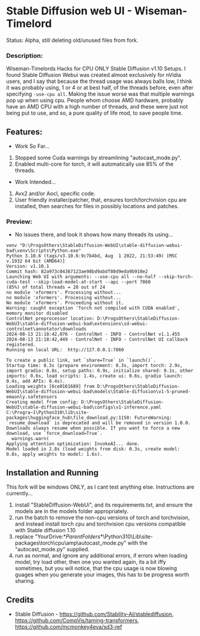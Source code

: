 # Stable Diffusion web UI - Wiseman-Timelord
Status: Alpha, still deleting old/unused files from fork.

### Description:
Wiseman-Timelords Hacks for CPU ONLY Stable Diffusion v1.10 Setups. I found Stable Diffusion Webui was created almost exclusively for nVidia users, and I say that because the thread usage was always balls low, I think it was probably using, 1 or 4 or at best half, of the threads before, even after specifying `-use-cpu all`. Making the issue worse was that multiple warnings pop up when using cpu.  People whom choose AMD hardware, probably have an AMD CPU with a high number of threads, and these were just not being put to use, and so, a pure quality of life mod, to save people time.

## Features:
- Work So Far...
1. Stopped some Cuda warnings by streamlining "autocast_mode.py".
2. Enabled multi-core for torch, it will automatically use 85% of the threads.
- Work Intended...
1. Avx2 and/or Aocl, specific code.
2. User friendly installer/patcher, that, ensures torch/torchvision cpu are installed, then searches for files in possibly locations and patches.

### Preview:
- No issues there, and look it shows how many threads its using...
```
venv "D:\ProgsOthers\StableDiffusion-WebUI\stable-diffusion-webui-bad\venv\Scripts\Python.exe"
Python 3.10.6 (tags/v3.10.6:9c7b4bd, Aug  1 2022, 21:53:49) [MSC v.1932 64 bit (AMD64)]
Version: v1.10.1
Commit hash: 82a973c04367123ae98bd9abdf80d9eda9b910e2
Launching Web UI with arguments: --use-cpu all --no-half --skip-torch-cuda-test --skip-load-model-at-start --api --port 7860
(85%) of total threads = 20 out of 24
no module 'xformers'. Processing without...
no module 'xformers'. Processing without...
No module 'xformers'. Proceeding without it.
Warning: caught exception 'Torch not compiled with CUDA enabled', memory monitor disabled
ControlNet preprocessor location: D:\ProgsOthers\StableDiffusion-WebUI\stable-diffusion-webui-bad\extensions\sd-webui-controlnet\annotator\downloads
2024-08-13 21:18:42,076 - ControlNet - INFO - ControlNet v1.1.455
2024-08-13 21:18:42,449 - ControlNet - INFO - ControlNet UI callback registered.
Running on local URL:  http://127.0.0.1:7860

To create a public link, set `share=True` in `launch()`.
Startup time: 8.3s (prepare environment: 0.3s, import torch: 2.9s, import gradio: 0.8s, setup paths: 0.9s, initialize shared: 0.1s, other imports: 0.6s, load scripts: 1.4s, create ui: 0.6s, gradio launch: 0.4s, add APIs: 0.4s).
Loading weights [6ce0161689] from D:\ProgsOthers\StableDiffusion-WebUI\stable-diffusion-webui-bad\models\Stable-diffusion\v1-5-pruned-emaonly.safetensors
Creating model from config: D:\ProgsOthers\StableDiffusion-WebUI\stable-diffusion-webui-bad\configs\v1-inference.yaml
C:\Progra~1\Python310\lib\site-packages\huggingface_hub\file_download.py:1150: FutureWarning: `resume_download` is deprecated and will be removed in version 1.0.0. Downloads always resume when possible. If you want to force a new download, use `force_download=True`.
  warnings.warn(
Applying attention optimization: InvokeAI... done.
Model loaded in 2.8s (load weights from disk: 0.3s, create model: 0.8s, apply weights to model: 1.6s).
```

## Installation and Running
This fork will be windows ONLY, as I cant test anything else. Instructions are currently...
1. install "StableDiffusion-WebUi", and its requirements.txt, and ensure the models are in the models folder appropriately.
2. run the batch to remove the non-cpu versions of torch and torchvision, and instead install torch cpu and torchvision cpu versions compatible with Stable diffusion 1.10
3. replace "YourDrive:\**ParentFolders**\Python310\Lib\site-packages\torch\cpu\amp\autocast_mode.py" with the "autocast_mode.py" supplied.
4. run as normal, and ignore any additional errors, if errors when loading model, try load other, then one you wanted again, its a bit iffy sometimes, but you will notice, that the cpu usage is now blowing guages when you generate your images, this has to be progress worth sharing.

## Credits
- Stable Diffusion - https://github.com/Stability-AI/stablediffusion, https://github.com/CompVis/taming-transformers, https://github.com/mcmonkey4eva/sd3-ref
